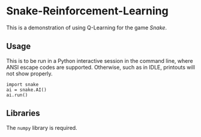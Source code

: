 # Snake-Reinforcement-Learning
This is a demonstration of using Q-Learning for the game _Snake_.

## Usage
This is to be run in a Python interactive session in the command line, where ANSI escape codes are supported. Otherwise, such as in IDLE, printouts will not show properly.
```
import snake
ai = snake.AI()
ai.run()
```

## Libraries
The `numpy` library is required.